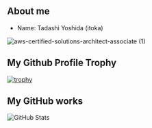 ## About me

- Name: Tadashi Yoshida (itoka)

![aws-certified-solutions-architect-associate (1)](https://user-images.githubusercontent.com/56192039/148013068-f4488440-f18a-4859-b964-1f0a434bc8f4.png)


## My Github Profile Trophy

[![trophy](https://github-profile-trophy.vercel.app/?username=tashi1118)](https://github.com/ryo-ma/github-profile-trophy)

## My GitHub works

![GitHub Stats](https://github-readme-stats.vercel.app/api?username=tashi1118&count_private=true&show_icons=true&theme=buefy)

<!--
**tashi1118/tashi1118** is a ✨ _special_ ✨ repository because its `README.md` (this file) appears on your GitHub profile.

Here are some ideas to get you started:

- 🔭 I’m currently working on ...
- 🌱 I’m currently learning ...
- 👯 I’m looking to collaborate on ...
- 🤔 I’m looking for help with ...
- 💬 Ask me about ...
- 📫 How to reach me: ...
- 😄 Pronouns: ...
- ⚡ Fun fact: ...
-->
